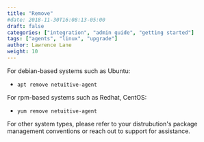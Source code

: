 ```yaml
---
title: "Remove"
#date: 2018-11-30T16:08:13-05:00
draft: false
categories: ["integration", "admin guide", "getting started"]
tags: ["agents", "linux", "upgrade"]
author: Lawrence Lane
weight: 10
---
```


For debian-based systems such as Ubuntu: 
 - ``apt remove netuitive-agent``

For rpm-based systems such as Redhat, CentOS:
 - ``yum remove netuitive-agent``

For other system types, please refer to your distrubution's package management conventions or reach out to support for assistance.
